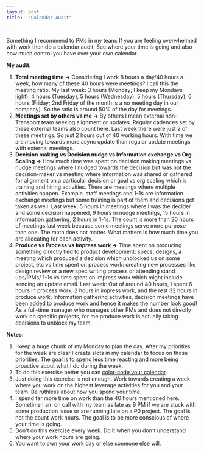 ```yaml
---
layout: post
title:  "Calendar Audit"

---
```


Something I recommend to PMs in my team: If you are feeling overwhelmed with work then do a calendar audit. See where your time is going and also how much control you have over your own calendar.

**My audit:**

1. **Total meeting time ->** Considering I work 8 hours a day/40 hours a week, how many of these 40 hours were meetings? I call this the meeting ratio. My last week: 3 hours (Monday; I keep my Mondays light), 4 hours (Tuesday), 5 hours (Wednesday), 5 hours (Thursday), 0 hours (Friday; 2nd Friday of the month is a no meeting day in our company). So the ratio is around 50% of the day for meetings.
2. **Meetings set by others vs me ->** By others I mean external non-Transport team seeking alignment or updates. Regular cadences set by these external teams also count here. Last week there were just 2 of these meetings. So just 2 hours out of 40 working hours. With time we are moving towards more async update than regular update meetings with external meetings.
3. **Decision making vs Decision nudge vs Information exchange vs Org Scaling ->** How much time was spent on decision making meetings vs nudge meetings where I nudged towards the decision but was not the decision-maker vs meeting where information was shared or gathered for alignment on a particular decision or goal vs org scaling which is training and hiring activities. There are meetings where multiple activities happen. Example. staff meetings and 1-1s are information exchange meetings but some training is part of them and decisions get taken as well. Last week: 5 hours in meetings where I was the decider and some decision happened, 9 hours in nudge meetings, 15 hours in information gathering, 2 hours in 1-1s. The count is more than 20 hours of meetings last week because some meetings serve more purpose than one. The math does not matter. What matters is how much time you are allocating for each activity.
4. **Produce vs Process vs Impress work ->** Time spent on producing something directly tied to product development: specs, designs, a meeting which produced a decision which unblocked us on some project, etc vs time spent on process work: creating new processes like design review or a new spec writing process or attending stand ups/IPMs/ 1-1s vs time spent on impress work which might include sending an update email. Last week: Out of around 40 hours, I spent 6 hours in process work, 2 hours in impress work, and the rest 32 hours in produce work. Information gathering activities, decision meetings have been added to produce work and hence it makes the number look good! As a full-time manager who manages other PMs and does not directly work on specific projects, for me produce work is actually taking decisions to unblock my team.


**Notes:**

1. I keep a huge chunk of my Monday to plan the day. After my priorities for the week are clear I create slots in my calendar to focus on those priorities. The goal is to spend less time reacting and more being proactive about what I do during the week.
2. To do this exercise better you can [color-code your calendar](https://junglegym.substack.com/p/frameworks-from-a-growth-leader-who).
3. Just doing this exercise is not enough. Work towards creating a week where you work on the highest leverage activities for you and your team. Be ruthless about how you spend your time.
4. I spend far more time on work than the 40 hours mentioned here. Sometime I am on call with my team as late as 9 PM if we are stuck with some production issue or are running late on a P0 project. The goal is not the count work hours. The goal is to be more conscious of where your time is going.
5. Don't do this exercise every week. Do it when you don't understand where your work hours are going.
6. You want to own your work day or else someone else will.
